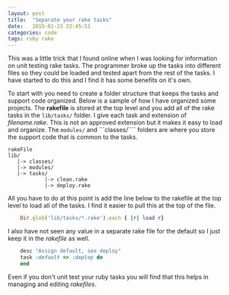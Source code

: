 ```yaml
---
layout: post
title:  "Separate your rake tasks"
date:   2015-01-23 22:45:51
categories: code
tags: ruby rake
---
```


This was a little trick that I found online when I was looking for information on unit testing rake tasks. The programmer broke up the tasks into different files so they could be loaded and tested apart from the rest of the tasks. I have started to do this and I find it has some benefits on it's own.

<!--more-->

To start with you need to create a folder structure that keeps the tasks and support code organized. Below is a sample of how I have organized some projects. The **rakefile** is stored at the top level and you add all of the rake tasks in the ```lib/tasks/``` folder. I give each task and extension of *filename.rake*. This is not an approved extension but it makes it easy to load and organize. The ```modules/``` and ```classes/```` folders are where you store the support code that is common to the tasks.

```
rakeFile
lib/
   |-> classes/
   |-> modules/
   |-> tasks/
            |-> clean.rake
            |-> deploy.rake
```

All you have to do at this point is add the line below to the rakefile at the top level to load all of the tasks. I find it easier to pull this at the top of the file.

```ruby
    Dir.glob('lib/tasks/*.rake').each { |r| load r}
```

I also have not seen any value in a separate rake file for the default so I just keep it in the *rakefile* as well.

```ruby
    desc "Assign default, see deploy"
    task :default => :deploy do
    end
```

Even if you don't unit test your ruby tasks you will find that this helps in managing and editing *rakefiles*.
